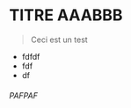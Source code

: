 <!-- TITLE: Home -->
<!-- SUBTITLE: A quick summary of Home -->

# TITRE AAABBB

> Ceci est un test
* fdfdf
* fdf
* df

###### PAFPAF


